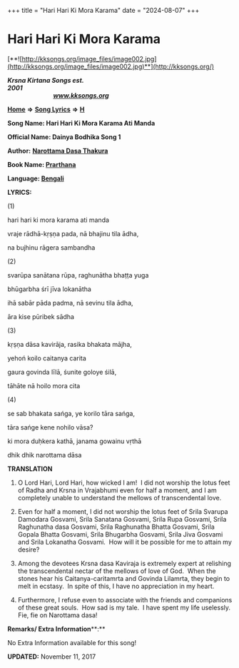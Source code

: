 +++
title = "Hari Hari Ki Mora Karama"
date = "2024-08-07"
+++

# Hari Hari Ki Mora Karama
[**![http://kksongs.org/image_files/image002.jpg](http://kksongs.org/image_files/image002.jpg)**](http://kksongs.org/)

**_Krsna Kirtana Songs est. 2001_**                                                                                                                                                 **_www.kksongs.org_**

**[Home](http://kksongs.org/)** **⇒** **[Song Lyrics](http://kksongs.org/lyrics.html)** **⇒** **[H](http://kksongs.org/songs/song_h.html)**

**Song Name: Hari Hari Ki Mora Karama Ati Manda**

**Official Name: Dainya Bodhika Song 1**

**Author:** [**Narottama Dasa Thakura**](http://kksongs.org/authors/list/narottama.html)

**Book Name: [Prarthana](http://kksongs.org/authors/literature/prarthana.html)**

**Language: [Bengali](http://kksongs.org/language/list/bengali.html)**

**LYRICS:**

(1)

hari hari ki mora karama ati manda

vraje rādhā-kṛṣṇa pada, nā bhajinu tila ādha,

na bujhinu rāgera sambandha

(2)

svarūpa sanātana rūpa, raghunātha bhaṭṭa yuga

bhūgarbha śrī jīva lokanātha

ihā sabār pāda padma, nā sevinu tila ādha,

āra kise pūribek sādha

(3)

kṛṣṇa dāsa kavirāja, rasika bhakata mājha,

yehoń koilo caitanya carita

gaura govinda līlā, śunite goloye śilā,

tāhāte nā hoilo mora cita

(4)

se sab bhakata sańga, ye korilo tāra sańga,

tāra sańge kene nohilo vāsa?

ki mora duḥkera kathā, janama gowainu vṛthā

dhik dhik narottama dāsa

**TRANSLATION**

1) O Lord Hari, Lord Hari, how wicked I am!  I did not worship the lotus feet of Radha and Krsna in Vrajabhumi even for half a moment, and I am completely unable to understand the mellows of transcendental love. 

2) Even for half a moment, I did not worship the lotus feet of Srila Svarupa Damodara Gosvami, Srila Sanatana Gosvami, Srila Rupa Gosvami, Srila Raghunatha dasa Gosvami, Srila Raghunatha Bhatta Gosvami, Srila Gopala Bhatta Gosvami, Srila Bhugarbha Gosvami, Srila Jiva Gosvami and Srila Lokanatha Gosvami.  How will it be possible for me to attain my desire? 

3) Among the devotees Krsna dasa Kaviraja is extremely expert at relishing the transcendental nectar of the mellows of love of God.  When the stones hear his Caitanya-caritamrta and Govinda Lilamrta, they begin to melt in ecstasy.  In spite of this, I have no appreciation in my heart. 

4) Furthermore, I refuse even to associate with the friends and companions of these great souls.  How sad is my tale.  I have spent my life uselessly.  Fie, fie on Narottama dasa!

**Remarks/ Extra Information****:**

No Extra Information available for this song!

**UPDATED:** November 11, 2017